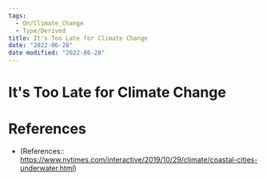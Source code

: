 ```yaml
---
tags:
  - On/Climate_Change
  - Type/Derived
title: It's Too Late for Climate Change
date: "2022-06-28"
date modified: "2022-06-28"
---
```


# It's Too Late for Climate Change
# References
- (References:: https://www.nytimes.com/interactive/2019/10/29/climate/coastal-cities-underwater.html)
